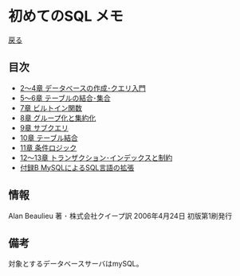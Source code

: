 # 初めてのSQL メモ
[戻る](../../../tree/master)

## 目次
+ [2〜4章 データベースの作成･クエリ入門](c2-4.md)
+ [5〜6章 テーブルの結合･集合](c5-6.md)
+ [7章 ビルトイン関数](c7.md)
+ [8章 グループ化と集約化](c8.md)
+ [9章 サブクエリ](c9.md)
+ [10章 テーブル結合](c10.md)
+ [11章 条件ロジック](c11.md)
+ [12〜13章 トランザクション･インデックスと制約](c12-13.md)
+ [付録B MySQLによるSQL言語の拡張](a_b.md)

## 情報
Alan Beaulieu 著 ･ 株式会社クイープ訳
2006年4月24日 初版第1刷発行

## 備考
対象とするデータベースサーバはmySQL。
